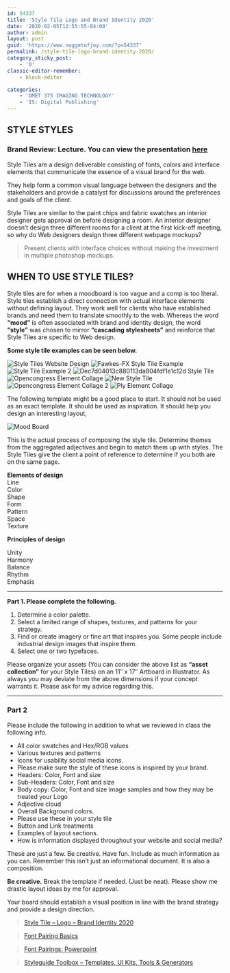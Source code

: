 ```yaml
---
id: 54337
title: 'Style Tile Logo and Brand Identity 2020'
date: '2020-02-05T12:55:55-04:00'
author: admin
layout: post
guid: 'https://www.nuggetofjoy.com/?p=54337'
permalink: /style-tile-logo-brand-identity-2020/
category_sticky_post:
    - '0'
classic-editor-remember:
    - block-editor

categories:
    - 'DMET 375 IMAGING TECHNOLOGY'
    - 'IS: Digital Publishing'
---
```

## STYLE STYLES

### Brand Review: Lecture. You can view the presentation [here](https://www.dropbox.com/s/9qpv9x77udbhdoj/4_The_Design_process_4_365890_creative_brief.pptx?dl=0)

Style Tiles are a design deliverable consisting of fonts, colors and interface elements that communicate the essence of a visual brand for the web.

They help form a common visual language between the designers and the stakeholders and provide a catalyst for discussions around the preferences and goals of the client.

Style Tiles are similar to the paint chips and fabric swatches an interior designer gets approval on before designing a room. An interior designer doesn’t design three different rooms for a client at the first kick-off meeting, so why do Web designers design three different webpage mockups?

> Present clients with interface choices without making the investment in multiple photoshop mockups.

## WHEN TO USE STYLE TILES?

Style tiles are for when a moodboard is too vague and a comp is too literal. Style tiles establish a direct connection with actual interface elements without defining layout. They work well for clients who have established brands and need them to translate smoothly to the web. Whereas the word **“mood”** is often associated with brand and identity design, the word **“style”** was chosen to mirror **“cascading stylesheets”** and reinforce that Style Tiles are specific to Web design.

**Some style tile examples can be seen below.**

![Style Tiles Website Design](https://image-control-storage.s3.amazonaws.com/blog-images/2017/09/25161813/0b8ea621f6fb78811727e307ae0289a6-style-tiles-website-design.jpg)
![Fawkes-FX Style Tile Example](https://image-control-storage.s3.amazonaws.com/blog-images/2017/09/25161749/Fawkes-FX-What-is-a-Style-Tile-Example-2-1024x576.jpg)
![Style Tile Example 2](https://image-control-storage.s3.amazonaws.com/blog-images/2017/09/25161724/style_tile_02-1024x576.png)
![Dec7d04013c880113da804fdf1e1c12d Style Tile](https://image-control-storage.s3.amazonaws.com/blog-images/2017/09/05122846/dec7d04013c880113da804fdf1e1c12d-480x1024.jpg)
![Opencongress Element Collage](https://image-control-storage.s3.amazonaws.com/blog-images/2015/09/27193532/opencongress-element-collage-8001.png)
![New Style Tile](https://image-control-storage.s3.amazonaws.com/blog-images/2015/09/27193536/ew-style-tile.png)
![Opencongress Element Collage 2](https://image-control-storage.s3.amazonaws.com/blog-images/2015/09/27193534/opencongress-element-collage-800.png)
![Ply Element Collage](https://image-control-storage.s3.amazonaws.com/blog-images/2015/09/27193526/ply-element-collage2.jpg)

The following template might be a good place to start. It should not be used as an exact template. It should be used as inspiration. It should help you design an interesting layout,

![Mood Board](https://image-control-storage.s3.amazonaws.com/blog-images/2014/02/27194821/Mood-Board-1024x663.png)

This is the actual process of composing the style tile. Determine themes from the aggregated adjectives and begin to match them up with styles. The Style Tiles give the client a point of reference to determine if you both are on the same page.

**Elements of design**  
Line  
Color  
Shape  
Form  
Pattern  
Space  
Texture

**Principles of design**

Unity  
Harmony  
Balance  
Rhythm  
Emphasis

---

**Part 1. Please complete the following.**

1. Determine a color palette.
2. Select a limited range of shapes, textures, and patterns for your strategy.
3. Find or create imagery or fine art that inspires you. Some people include industrial design images that inspire them.
4. Select one or two typefaces.

Please organize your assets (You can consider the above list as **“asset collection”** for your Style Tiles) on an 11″ x 17″ Artboard in Illustrator. As always you may deviate from the above dimensions if your concept warrants it. Please ask for my advice regarding this.

---

### **Part 2**

Please include the following in addition to what we reviewed in class the following info.

- All color swatches and Hex/RGB values
- Various textures and patterns
- Icons for usability social media icons.
- Please make sure the style of these icons is inspired by your brand.
- Headers: Color, Font and size
- Sub-Headers: Color, Font and size
- Body copy: Color, Font and size image samples and how they may be treated your Logo
- Adjective cloud
- Overall Background colors.
- Please use these in your style tile
- Button and Link treatments
- Examples of layout sections.
- How is information displayed throughout your website and social media?

These are just a few. Be creative. Have fun. Include as much information as you can. Remember this isn’t just an informational document. It is also a composition.

**Be creative.** Break the template if needed. (Just be neat). Please show me drastic layout ideas by me for approval.

Your board should establish a visual position in line with the brand strategy and provide a design direction.

> [Style Tile – Logo – Brand Identity 2020](https://www.nuggetofjoy.com/style-tile-logo-brand-identity-2020/)

> [Font Pairing Basics](https://www.nuggetofjoy.com/font-pairing-basics/)

> [Font Pairings: Powerpoint](https://www.nuggetofjoy.com/font-pairings-powerpoint/)

> [Styleguide Toolbox – Templates, UI Kits, Tools & Generators](https://www.nuggetofjoy.com/styleguide-toolbox-templates-ui-kits-tools-generators/)
